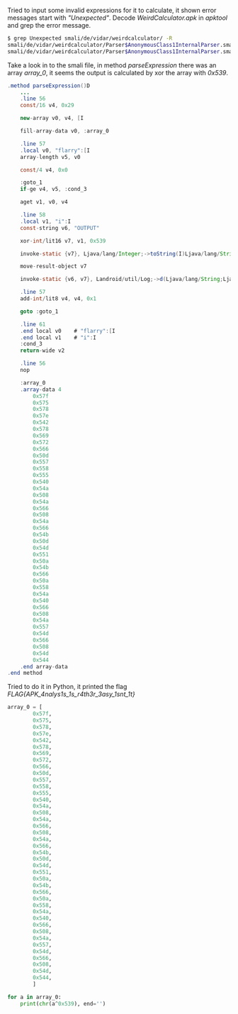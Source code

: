 
Tried to input some invalid expressions for it to calculate, it shown error messages start with *"Unexpected"*. Decode *WeirdCalculator.apk* in *apktool* and grep the error message.

```bash
$ grep Unexpected smali/de/vidar/weirdcalculator/ -R
smali/de/vidar/weirdcalculator/Parser$AnonymousClass1InternalParser.smali:    const-string v4, "Unexpected: "
smali/de/vidar/weirdcalculator/Parser$AnonymousClass1InternalParser.smali:    const-string v6, "Unexpected: "
```

Take a look in to the smali file, in method *parseExpression* there was an array *array_0*, it seems the output is calculated by xor the array with *0x539*.

```java
.method parseExpression()D
    ...
    .line 56
    const/16 v4, 0x29

    new-array v0, v4, [I

    fill-array-data v0, :array_0

    .line 57
    .local v0, "flarry":[I
    array-length v5, v0

    const/4 v4, 0x0

    :goto_1
    if-ge v4, v5, :cond_3

    aget v1, v0, v4

    .line 58
    .local v1, "i":I
    const-string v6, "OUTPUT"

    xor-int/lit16 v7, v1, 0x539

    invoke-static {v7}, Ljava/lang/Integer;->toString(I)Ljava/lang/String;

    move-result-object v7

    invoke-static {v6, v7}, Landroid/util/Log;->d(Ljava/lang/String;Ljava/lang/String;)I

    .line 57
    add-int/lit8 v4, v4, 0x1

    goto :goto_1

    .line 61
    .end local v0    # "flarry":[I
    .end local v1    # "i":I
    :cond_3
    return-wide v2

    .line 56
    nop

    :array_0
    .array-data 4
        0x57f
        0x575
        0x578
        0x57e
        0x542
        0x578
        0x569
        0x572
        0x566
        0x50d
        0x557
        0x558
        0x555
        0x540
        0x54a
        0x508
        0x54a
        0x566
        0x508
        0x54a
        0x566
        0x54b
        0x50d
        0x54d
        0x551
        0x50a
        0x54b
        0x566
        0x50a
        0x558
        0x54a
        0x540
        0x566
        0x508
        0x54a
        0x557
        0x54d
        0x566
        0x508
        0x54d
        0x544
    .end array-data
.end method
```

Tried to do it in Python, it printed the flag *FLAG{APK_4nalys1s_1s_r4th3r_3asy_1snt_1t}*

```python
array_0 = [
        0x57f,
        0x575,
        0x578,
        0x57e,
        0x542,
        0x578,
        0x569,
        0x572,
        0x566,
        0x50d,
        0x557,
        0x558,
        0x555,
        0x540,
        0x54a,
        0x508,
        0x54a,
        0x566,
        0x508,
        0x54a,
        0x566,
        0x54b,
        0x50d,
        0x54d,
        0x551,
        0x50a,
        0x54b,
        0x566,
        0x50a,
        0x558,
        0x54a,
        0x540,
        0x566,
        0x508,
        0x54a,
        0x557,
        0x54d,
        0x566,
        0x508,
        0x54d,
        0x544,
        ]

for a in array_0:
    print(chr(a^0x539), end='')
```
